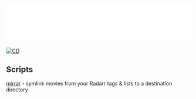 <picture>
  <source media="(prefers-color-scheme: dark)" srcset="./images/banner-dark.png">
  <source media="(prefers-color-scheme: light)" srcset="./images/banner-light.png">
  <img src="./images/banner-dark.png">
</picture>

[![CD](https://github.com/nicholasodonnell/arr-scripts/actions/workflows/cd.yml/badge.svg)](https://github.com/nicholasodonnell/arr-scripts/actions/workflows/cd.yml)

## Scripts

[mirrar](./apps/mirrar) - symlink movies from your Radarr tags & lists to a destination directory

